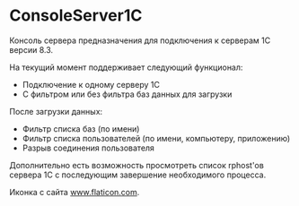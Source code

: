 # ConsoleServer1C

Консоль сервера предназначения для подключения к серверам 1С версии 8.3.  

На текущий момент поддерживает следующий функционал:  
- Подключение к одному серверу 1С
- С фильтром или без фильтра баз данных для загрузки  

После загрузки данных:
- Фильтр списка баз (по имени)
- Фильтр списка пользователей (по имени, компьютеру, приложению)
- Разрыв соединения пользователя  

Дополнительно есть возможность просмотреть список rphost'ов сервера 1С с последующим завершение необходимого процесса.


Иконка с сайта www.flaticon.com.
